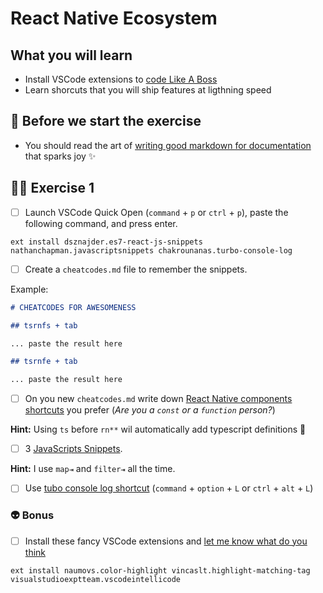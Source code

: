 # React Native Ecosystem

## What you will learn

- Install VSCode extensions to [code Like A Boss](https://www.youtube.com/watch?v=NisCkxU544c)
- Learn shorcuts that you will ship features at ligthning speed

## 👾 Before we start the exercise

- You should read the art of [writing good markdown for documentation](https://docs.github.com/en/github/writing-on-github/getting-started-with-writing-and-formatting-on-github/basic-writing-and-formatting-syntax) that sparks joy ✨

## 👨‍🚀 Exercise 1

- [ ] Launch VSCode Quick Open (`command` + `p` or `ctrl` + `p`), paste the following command, and press enter.

```console
ext install dsznajder.es7-react-js-snippets nathanchapman.javascriptsnippets chakrounanas.turbo-console-log
```

- [ ] Create a `cheatcodes.md` file to remember the snippets.

Example:

```markdown
# CHEATCODES FOR AWESOMENESS

## tsrnfs + tab

... paste the result here

## tsrnfe + tab

... paste the result here
```

- [ ] On you new `cheatcodes.md` write down [React Native components shortcuts](https://github.com/dsznajder/vscode-es7-javascript-react-snippets#react-native-components) you prefer (_Are you a `const` or a `function` person?_)

**Hint:** Using `ts` before `rn**` wil automatically add typescript definitions 🚀

- [ ] 3 [JavaScripts Snippets](https://github.com/nathanchapman/vscode-javascript-snippets).

**Hint:** I use `map⇥` and `filter⇥` all the time.

- [ ] Use [tubo console log shortcut](https://github.com/Chakroun-Anas/turbo-console-log) (`command` + `option` + `L` or `ctrl` + `alt` + `L`)

### 👽 Bonus

- [ ] Install these fancy VSCode extensions and [let me know what do you think](https://twitter.com/intent/tweet?related=flexbox_&text=The+VSCode+setup+for+React+Native+from+@flexbox_+is+amazing+because)

```console
ext install naumovs.color-highlight vincaslt.highlight-matching-tag visualstudioexptteam.vscodeintellicode
```
